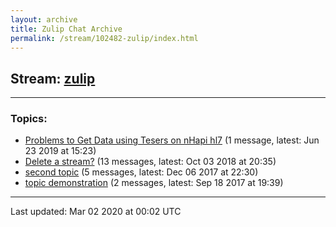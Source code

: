 ```yaml
---
layout: archive
title: Zulip Chat Archive
permalink: /stream/102482-zulip/index.html
---
```


## Stream: [zulip](https://hl7webmaster.github.io/zulip-hl7-org/stream/102482-zulip/index.html)
---

### Topics:

* [Problems to Get Data using Tesers on nHapi hl7](topic/Problems.20to.20Get.20Data.20using.20Tesers.20on.20nHapi.20hl7.html) (1 message, latest: Jun 23 2019 at 15:23)
* [Delete a stream?](topic/Delete.20a.20stream.3F.html) (13 messages, latest: Oct 03 2018 at 20:35)
* [second topic](topic/second.20topic.html) (5 messages, latest: Dec 06 2017 at 22:30)
* [topic demonstration](topic/topic.20demonstration.html) (2 messages, latest: Sep 18 2017 at 19:39)

<hr><p>Last updated: Mar 02 2020 at 00:02 UTC</p>